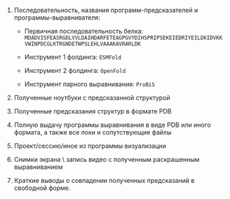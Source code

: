 1. Последовательность, названия программ-предсказателей и программы-выравнивателя:

    - Первичная последовательность белка: `MDADVISFEASRGDLVVLDAIHDARFETEAGPGVYDIHSPRIPSEKEIEDRIYEILDKIDVKKVWINPDCGLKTRGNDETWPSLEHLVAAAKAVRARLDK`

    - Инструмент 1 фолдинга: `ESMFold`

    - Инструмент 2 фолдинга: `OpenFold`

    - Инструмент парного выравнивания: `ProBiS`

2. Полученные ноутбуки с предсказанной структурой

3. Полученные предсказания структур в формате PDB

4. Полную выдачу программы выравнивания в виде PDB или иного формата, а также все локи и сопутствующие файлы

5. Проект/сессию/иное из программы визуализации

6. Снимки экрана \ запись видео с полученным раскрашенным выравниванием

7. Краткие выводы о совпадении полученных предсказаний в свободной форме.
